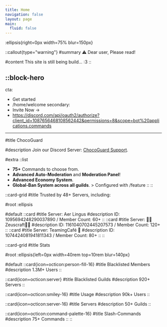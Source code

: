 ```yaml
---
title: Home
navigation: false
layout: page
main:
  fluid: false
---
```


:ellipsis{right=0px width=75% blur=150px}

::callout{type="warning"}
#summary
⚠️ Dear user, Please read!

#content
This site is still being build... :3
::

::block-hero
---
cta:
  - Get started
  - /home/welcome
secondary:
  - Invite Now →
  - https://discord.com/api/oauth2/authorize?client_id=1087656468108562442&permissions=8&scope=bot%20applications.commands
---

#title
ChocoGuard

#description
Join our Discord Server: [ChocoGuard Support](https://www.discord.gg/HmjcHweWR4).

#extra
  ::list
  - **75+** Commands to choose from.
  - **Advanced Auto-Moderation** and **Moderation Panel**!
  - **Advanced Economy System**.
  - **Global-Ban System across all guilds**. > Configured with /feature
  ::
::


::card-grid
#title
Trusted by 48+ Servers, including:

#root
:ellipsis

#default
  ::card
  #title
  Server: Aer Lingus
  #description
  ID: 1095694248290037890 / Member Count: 60+
  ::
  ::card
  #title
  Server: 👑🤑Zeuscraft🤑👑
  #description
  ID: 1161040702445207573 / Member Count: 120+
  ::
  ::card
  #title
  Server: TeamingCafé 🍃
  #description
  ID: 1074424081941811343 / Member Count: 80+
  ::
::


::card-grid
#title
Stats

#root
:ellipsis{left=0px width=40rem top=10rem blur=140px}

#default
  ::card{icon=octicon:person-fill-16}
  #title
  Blacklisted Members
  #description
  1.3M+ Users
  ::

  ::card{icon=octicon:server}
  #title
  Blacklisted Guilds
  #description
  920+ Servers
  ::

  ::card{icon=octicon:smiley-16}
  #title
  Usage
  #description
  90k+ Users
  ::

  ::card{icon=octicon:server-16}
  #title
  Servers
  #description
  50+ Guilds
  ::

  ::card{icon=octicon:command-palette-16}
  #title
  Slash-Commands
  #description
  75+ Commands
  ::
::